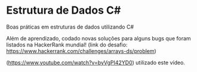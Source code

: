 # Estrutura de Dados C#

Boas práticas em estruturas de dados utilizando C#

Além de aprendizado, codado novas soluções para alguns bugs que foram listados na HackerRank mundial!
(link do desafio: https://www.hackerrank.com/challenges/arrays-ds/problem)

(https://www.youtube.com/watch?v=byVgPI42YD0) utilizado este vídeo.

